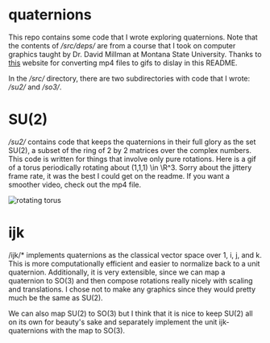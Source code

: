 # quaternions

This repo contains some code that I wrote exploring quaternions.
Note that the contents of */src/deps/* are from a course that I took on computer graphics taught by Dr. David Millman at Montana State University.
Thanks to [this](https://ezgif.com/video-to-gif) website for converting mp4 files to gifs to dislay in this README.

In the */src/* directory, there are two subdirectories with code that I wrote: */su2/* and */so3/*.

# SU(2)
*/su2/* contains code that keeps the quaternions in their full glory as the set SU(2), a subset of the ring of 2 by 2 matrices over the complex numbers.
This code is written for things that involve only pure rotations.
Here is a gif of a torus periodically rotating about (1,1,1) \in \R^3.
Sorry about the jittery frame rate, it was the best I could get on the readme.
If you want a smoother video, check out the mp4 file.

![rotating torus](/output/su2/torus_3s_20fps.gif)

# ijk
/ijk/* implements quaternions as the classical vector space over 1, i, j, and k.
This is more computationally efficient and easier to normalize back to a unit quaternion.
Additionally, it is very extensible, since we can map a quaternion to SO(3) and then compose rotations really nicely with scaling and translations.
I chose not to make any graphics since they would pretty much be the same as SU(2).

We can also map SU(2) to SO(3) but I think that it is nice to keep SU(2) all on its own for beauty's sake and separately implement the unit ijk-quaternions with the map to SO(3).
